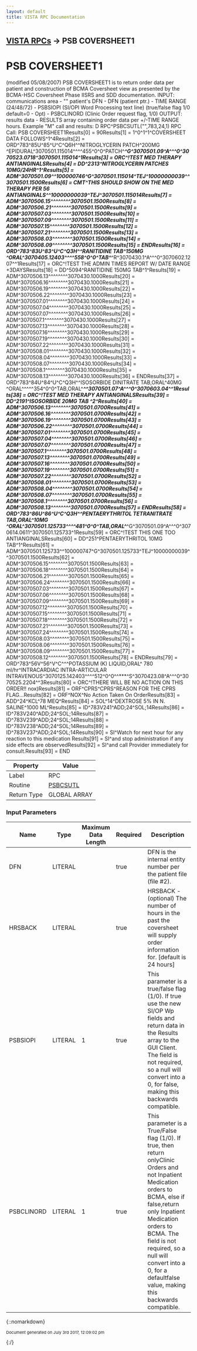 ```yaml
---
layout: default
title: VISTA RPC Documentation
---
```


## [VISTA RPCs](TableOfContents) &#8594; PSB COVERSHEET1
# PSB COVERSHEET1

(modified 05/08/2007) PSB COVERSHEET1 is to return order data per patient and construction of BCMA Coversheet view as presented by the BCMA-HSC Coversheet Phase IISRS and SDD documentation. INPUT:  communications area -  ""         patient's DFN       -  DFN     (patient ptr.)                            -  TIME RANGE (24/48/72)                            -  PSBSIOPI (SI/OPI Word Processing text line)                                  (true/false flag 1/0 default=0 - Opt)                            -  PSBCLINORD (Clinic Order request flag, 1/0) OUTPUT: results data        -  RESULTS array containing order data                                 per +/-TIME RANGE hours.    Example "M" call and results:   D RPC^PSBCSUTL("",783,24,1) RPC Call: PSB COVERSHEET1Results[0] = 90Results[1] = 1^0^1^1^COVERSHEET DATA FOLLOWS^1^4Results[2] = ORD^783^85U^85^U^C^Q6H^^NITROGLYCERIN PATCH^200MG ^EPIDURAL^3070501.115014^^^^455^0^0^PATCH^***^G^3070501.09^A^^^0^3070523.0718^3070501.115014^1Results[3] = ORC^!TEST MED THERAPY ANTIANGINALSResults[4] = DD^2313^NITROGLYCERIN PATCHES 10MG/24HR^1^Results[5] = ADM^3070501.09^^100000746^G^3070501.115014^TEJ^10000000039^^3070501.1500Results[6] = CMT^THIS SHOULD SHOW ON THE MED THERAPY PER 56   ANTIANGINALS^^10000000039^TEJ^3070501.115014Results[7] = ADM^3070506.15^^^^^^^^3070501.1500Results[8] = ADM^3070506.21^^^^^^^^3070501.1500Results[9] = ADM^3070507.03^^^^^^^^3070501.1500Results[10] = ADM^3070507.09^^^^^^^^3070501.1500Results[11] = ADM^3070507.15^^^^^^^^3070501.1500Results[12] = ADM^3070507.21^^^^^^^^3070501.1500Results[13] = ADM^3070508.03^^^^^^^^3070501.1500Results[14] = ADM^3070508.09^^^^^^^^3070501.1500Results[15] = ENDResults[16] = ORD^783^83U^83^U^C^Q3H^^RANITIDINE TAB^150MG ^ORAL^3070405.12403^^^^558^0^0^TAB^***^R^3070430.1^A^^^0^3070602.1207^^1Results[17] = ORC^!TEST THE ADMIN TIMES REPORT W/ DATE RANGE +3DAYSResults[18] = DD^5094^RANITIDINE 150MG TAB^1^Results[19] = ADM^3070506.13^^^^^^^^3070430.1000Results[20] = ADM^3070506.16^^^^^^^^3070430.1000Results[21] = ADM^3070506.19^^^^^^^^3070430.1000Results[22] = ADM^3070506.22^^^^^^^^3070430.1000Results[23] = ADM^3070507.01^^^^^^^^3070430.1000Results[24] = ADM^3070507.04^^^^^^^^3070430.1000Results[25] = ADM^3070507.07^^^^^^^^3070430.1000Results[26] = ADM^3070507.1^^^^^^^^3070430.1000Results[27] = ADM^3070507.13^^^^^^^^3070430.1000Results[28] = ADM^3070507.16^^^^^^^^3070430.1000Results[29] = ADM^3070507.19^^^^^^^^3070430.1000Results[30] = ADM^3070507.22^^^^^^^^3070430.1000Results[31] = ADM^3070508.01^^^^^^^^3070430.1000Results[32] = ADM^3070508.04^^^^^^^^3070430.1000Results[33] = ADM^3070508.07^^^^^^^^3070430.1000Results[34] = ADM^3070508.1^^^^^^^^3070430.1000Results[35] = ADM^3070508.13^^^^^^^^3070430.1000Results[36] = ENDResults[37] = ORD^783^84U^84^U^C^Q3H^^ISOSORBIDE DINITRATE TAB,ORAL^40MG ^ORAL^^^^^354^0^0^TAB,ORAL^***^^3070501.07^A^^^0^3070603.04^^1Results[38] = ORC^!TEST MED THERAPY ANTIANGINALSResults[39] = DD^2191^ISOSORBIDE  20MG TAB ^2^Results[40] = ADM^3070506.13^^^^^^^^3070501.0700Results[41] = ADM^3070506.16^^^^^^^^3070501.0700Results[42] = ADM^3070506.19^^^^^^^^3070501.0700Results[43] = ADM^3070506.22^^^^^^^^3070501.0700Results[44] = ADM^3070507.01^^^^^^^^3070501.0700Results[45] = ADM^3070507.04^^^^^^^^3070501.0700Results[46] = ADM^3070507.07^^^^^^^^3070501.0700Results[47] = ADM^3070507.1^^^^^^^^3070501.0700Results[48] = ADM^3070507.13^^^^^^^^3070501.0700Results[49] = ADM^3070507.16^^^^^^^^3070501.0700Results[50] = ADM^3070507.19^^^^^^^^3070501.0700Results[51] = ADM^3070507.22^^^^^^^^3070501.0700Results[52] = ADM^3070508.01^^^^^^^^3070501.0700Results[53] = ADM^3070508.04^^^^^^^^3070501.0700Results[54] = ADM^3070508.07^^^^^^^^3070501.0700Results[55] = ADM^3070508.1^^^^^^^^3070501.0700Results[56] = ADM^3070508.13^^^^^^^^3070501.0700Results[57] = ENDResults[58] = ORD^783^86U^86^U^C^Q3H^^PENTAERYTHRITOL TETRANITRATE TAB,ORAL^10MG ^ORAL^3070501.125733^^^^481^0^0^TAB,ORAL^***^G^3070501.09^A^^^0^3070614.0611^3070501.125733^1Results[59] = ORC^!TEST THIS ONE TOO ANTIANGINALSResults[60] = DD^251^PENTAERYTHRITOL  10MG TAB^1^Results[61] = ADM^3070501.125733^^100000747^G^3070501.125733^TEJ^10000000039^^3070501.1500Results[62] = ADM^3070506.15^^^^^^^^3070501.1500Results[63] = ADM^3070506.18^^^^^^^^3070501.1500Results[64] = ADM^3070506.21^^^^^^^^3070501.1500Results[65] = ADM^3070506.24^^^^^^^^3070501.1500Results[66] = ADM^3070507.03^^^^^^^^3070501.1500Results[67] = ADM^3070507.06^^^^^^^^3070501.1500Results[68] = ADM^3070507.09^^^^^^^^3070501.1500Results[69] = ADM^3070507.12^^^^^^^^3070501.1500Results[70] = ADM^3070507.15^^^^^^^^3070501.1500Results[71] = ADM^3070507.18^^^^^^^^3070501.1500Results[72] = ADM^3070507.21^^^^^^^^3070501.1500Results[73] = ADM^3070507.24^^^^^^^^3070501.1500Results[74] = ADM^3070508.03^^^^^^^^3070501.1500Results[75] = ADM^3070508.06^^^^^^^^3070501.1500Results[76] = ADM^3070508.09^^^^^^^^3070501.1500Results[77] = ADM^3070508.12^^^^^^^^3070501.1500Results[78] = ENDResults[79] = ORD^783^56V^56^V^C^^^POTASSIUM (K) LIQUID,ORAL^ 780 ml/hr^INTRACARDIAC INTRA-ARTICULAR INTRAVENOUS^3070125.142403^^^^512^0^0^^***^S^3070423.08^A^^^0^3070525.2204^^3Results[80] = ORC^!THERE WILL BE NO ACTION ON THIS ORDER!!  nox)Results[81] = ORF^CPRS^CPRS^REASON FOR THE CPRS FLAG...Results[82] = ORF^NOX^No Action Taken On OrderResults[83] = ADD^24^KCL^78 MEQ^Results[84] = SOL^14^DEXTROSE 5% IN N. SALINE^1000 ML^Results[85] = ID^783V241^ADD;24^SOL;14Results[86] = ID^783V240^ADD;24^SOL;14Results[87] = ID^783V239^ADD;24^SOL;14Results[88] = ID^783V238^ADD;24^SOL;14Results[89] = ID^783V237^ADD;24^SOL;14Results[90] = SI^Watch for next hour for any reaction to this medication Results[91] = SI^and stop administration if any side effects are observedResults[92] = SI^and call Provider immediately for consult.Results[93] = END

Property | Value
--- | ---
Label | RPC
Routine | [PSBCSUTL](http://code.osehra.org/dox/Routine_PSBCSUTL_source.html)
Return Type | GLOBAL ARRAY


### Input Parameters

Name | Type | Maximum Data Length | Required | Description
--- | --- | --- | --- | ---
DFN | LITERAL |  | true | DFN is the internal entity number per the patient file (file #2).
HRSBACK | LITERAL |  | true | HRSBACK - (optional) The number of hours in the past the coversheet will supply order information for.  [default is 24 hours]
PSBSIOPI | LITERAL | 1 | true |  This parameter is a true/false flag (1/0).  If true use the new SI/OP Wp fields and return data in the Results array to the GUI Client.   The field is not required, so a null will convert into a 0, for false, making this backwards compatible.
PSBCLINORD | LITERAL | 1 | true | This parameter is a True/False flag (1/0).  If true, then return onlyClinic Orders and not Inpatient Medication orders to BCMA, else if false,return only Inpatient Medication orders to BCMA. The field is not required, so a null will convert into a 0, for a defaultfalse value, making this backwards compatible.



{::nomarkdown} <br/><p style="font-size: 11px">Document generated on July 3rd 2017, 12:09:02 pm</p>{:/}